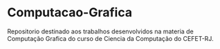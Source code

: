 # Computacao-Grafica
Repositorio destinado aos trabalhos desenvolvidos na materia de Computação Grafica do curso de Ciencia da Computação do CEFET-RJ.
